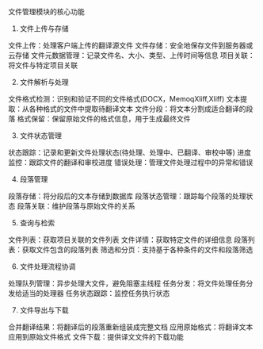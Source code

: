文件管理模块的核心功能
1. 文件上传与存储

文件上传：处理客户端上传的翻译源文件
文件存储：安全地保存文件到服务器或云存储
文件元数据管理：记录文件名、大小、类型、上传时间等信息
项目关联：将文件与特定项目关联

2. 文件解析与处理

文件格式检测：识别和验证不同的文件格式(DOCX，MemoqXliff,Xliff)
文本提取：从各种格式的文件中提取待翻译文本
文件分段：将文本分割成适合翻译的段落
格式保留：保留原始文件的格式信息，用于生成最终文件

3. 文件状态管理

状态跟踪：记录和更新文件处理状态(待处理、处理中、已翻译、审校中等)
进度监控：跟踪文件的翻译和审校进度
错误处理：管理文件处理过程中的异常和错误

4. 段落管理

段落存储：将分段后的文本存储到数据库
段落状态管理：跟踪每个段落的处理状态
段落关联：维护段落与原始文件的关系

5. 查询与检索

文件列表：获取项目关联的文件列表
文件详情：获取特定文件的详细信息
段落列表：获取文件包含的段落列表
筛选和分页：支持基于各种条件的文件和段落筛选

6. 文件处理流程协调

处理队列管理：异步处理大文件，避免阻塞主线程
任务分发：将文件处理任务分发给适当的处理器
任务状态跟踪：监控任务执行状态

7. 文件导出与下载

合并翻译结果：将翻译后的段落重新组装成完整文档
应用原始格式：将翻译文本应用到原始文件格式
文件下载：提供译文文件的下载功能